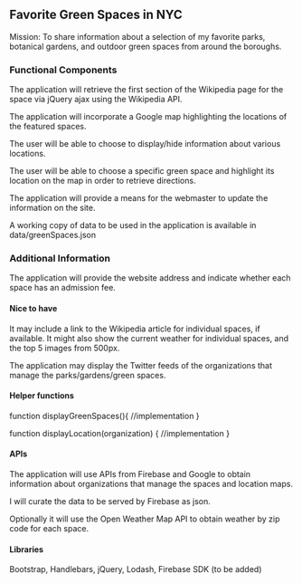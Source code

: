 ## Favorite Green Spaces in NYC
Mission: To share information about a selection of my favorite parks, botanical gardens, and outdoor green spaces from around the boroughs. 

### Functional Components

The application will retrieve the first section of the Wikipedia page for the space via jQuery ajax using the Wikipedia API.

The application will incorporate a Google map highlighting the locations of the featured spaces.

The user will be able to choose to display/hide information about various locations.

The user will be able to choose a specific green space and highlight its location on the map in order to retrieve directions.

The application will provide a means for the webmaster to update the information on the site.

A working copy of data to be used in the application is available in data/greenSpaces.json

### Additional Information
The application will provide the website address and indicate whether each space has an admission fee. 

#### Nice to have
It may include a link to the Wikipedia article for individual spaces, if available. It might also show the current weather for individual spaces, and the top 5 images from 500px.

The application may display the Twitter feeds of the organizations that manage the parks/gardens/green spaces.

#### Helper functions
function displayGreenSpaces(){
//implementation
}

function displayLocation(organization) {
//implementation
}

#### APIs
The application will use APIs from Firebase and Google to obtain information about organizations that manage the spaces and location maps. 

I will curate the data to be served by Firebase as json.

Optionally it will use the Open Weather Map API to obtain weather by zip code for each space.

#### Libraries
Bootstrap, Handlebars, jQuery, Lodash, Firebase SDK (to be added)

